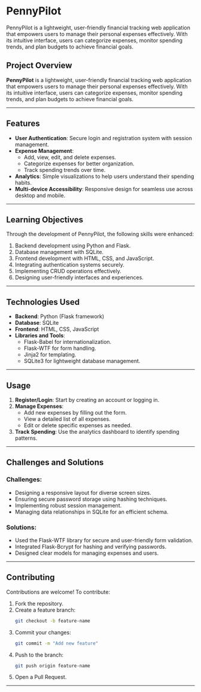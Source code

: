 # **PennyPilot**
PennyPilot is a lightweight, user-friendly financial tracking web application that empowers users to manage their personal expenses effectively. With its intuitive interface, users can categorize expenses, monitor spending trends, and plan budgets to achieve financial goals.

## **Project Overview**
**PennyPilot** is a lightweight, user-friendly financial tracking web application that empowers users to manage their personal expenses effectively. With its intuitive interface, users can categorize expenses, monitor spending trends, and plan budgets to achieve financial goals.

---

## **Features**
- **User Authentication**: Secure login and registration system with session management.  
- **Expense Management**:  
  - Add, view, edit, and delete expenses.  
  - Categorize expenses for better organization.  
  - Track spending trends over time.  
- **Analytics**: Simple visualizations to help users understand their spending habits.  
- **Multi-device Accessibility**: Responsive design for seamless use across desktop and mobile.  

---

## **Learning Objectives**
Through the development of PennyPilot, the following skills were enhanced:  
1. Backend development using Python and Flask.  
2. Database management with SQLite.  
3. Frontend development with HTML, CSS, and JavaScript.  
4. Integrating authentication systems securely.  
5. Implementing CRUD operations effectively.  
6. Designing user-friendly interfaces and experiences.  

---

## **Technologies Used**
- **Backend**: Python (Flask framework)  
- **Database**: SQLite  
- **Frontend**: HTML, CSS, JavaScript  
- **Libraries and Tools**:  
  - Flask-Babel for internationalization.  
  - Flask-WTF for form handling.  
  - Jinja2 for templating.  
  - SQLite3 for lightweight database management.  

---


## **Usage**
1. **Register/Login**: Start by creating an account or logging in.  
2. **Manage Expenses**:  
   - Add new expenses by filling out the form.  
   - View a detailed list of all expenses.  
   - Edit or delete specific expenses as needed.  
3. **Track Spending**: Use the analytics dashboard to identify spending patterns.  

---

## **Challenges and Solutions**
### **Challenges**:
- Designing a responsive layout for diverse screen sizes.  
- Ensuring secure password storage using hashing techniques.  
- Implementing robust session management.  
- Managing data relationships in SQLite for an efficient schema.  

### **Solutions**:  
- Used the Flask-WTF library for secure and user-friendly form validation.  
- Integrated Flask-Bcrypt for hashing and verifying passwords.  
- Designed clear models for managing expenses and users.  

---

## **Contributing**
Contributions are welcome! To contribute:  
1. Fork the repository.  
2. Create a feature branch:  
   ```bash
   git checkout -b feature-name
   ```
3. Commit your changes:  
   ```bash
   git commit -m "Add new feature"
   ```
4. Push to the branch:  
   ```bash
   git push origin feature-name
   ```
5. Open a Pull Request.

---
